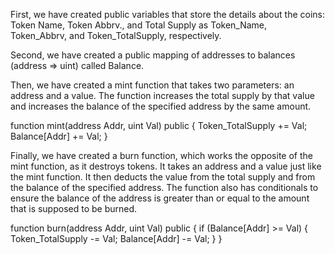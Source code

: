 First, we have created public variables that store the details about the coins: Token Name, Token Abbrv., and Total Supply as Token_Name, Token_Abbrv, and Token_TotalSupply, respectively.

Second, we have created a public mapping of addresses to balances (address => uint) called Balance.

Then, we have created a mint function that takes two parameters: an address and a value. The function increases the total supply by that value and increases the balance of the specified address by the same amount.

function mint(address Addr, uint Val) public {
    Token_TotalSupply += Val;
    Balance[Addr] += Val;
}

Finally, we have created a burn function, which works the opposite of the mint function, as it destroys tokens. It takes an address and a value just like the mint function. It then deducts the value from the total supply and from the balance of the specified address. The function also has conditionals to ensure the balance of the address is greater than or equal to the amount that is supposed to be burned.

function burn(address Addr, uint Val) public {
    if (Balance[Addr] >= Val) {
        Token_TotalSupply -= Val;
        Balance[Addr] -= Val;
    }
}

